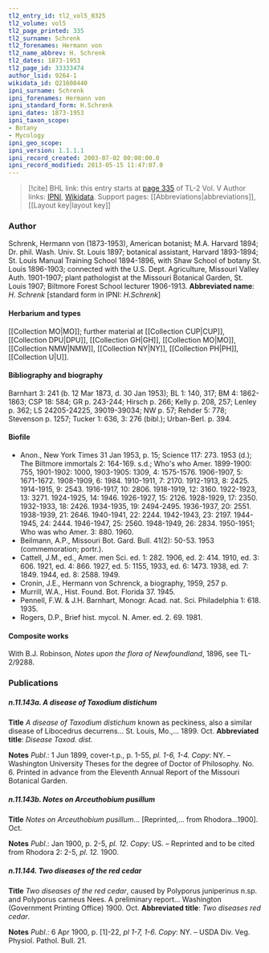 ```yaml
---
tl2_entry_id: tl2_vol5_0325
tl2_volume: vol5
tl2_page_printed: 335
tl2_surname: Schrenk
tl2_forenames: Hermann von
tl2_name_abbrev: H. Schrenk
tl2_dates: 1873-1953
tl2_page_id: 33333474
author_lsid: 9264-1
wikidata_id: Q21608440
ipni_surname: Schrenk
ipni_forenames: Hermann von
ipni_standard_form: H.Schrenk
ipni_dates: 1873-1953
ipni_taxon_scope: 
- Botany
- Mycology
ipni_geo_scope: 
ipni_version: 1.1.1.1
ipni_record_created: 2003-07-02 00:00:00.0
ipni_record_modified: 2013-05-15 11:47:07.0
---
```


> [!cite] BHL link: this entry starts at [page 335](https://www.biodiversitylibrary.org/page/33333474) of TL-2 Vol. V
> Author links: [IPNI](https://www.ipni.org/a/9264-1), [Wikidata](https://www.wikidata.org/wiki/Q21608440). Support pages: [[Abbreviations|abbreviations]], [[Layout key|layout key]]

### Author

Schrenk, Hermann von (1873-1953), American botanist; M.A. Harvard 1894; Dr. phil. Wash. Univ. St. Louis 1897; botanical assistant, Harvard 1893-1894; St. Louis Manual Training School 1894-1896, with Shaw School of botany St. Louis 1896-1903; connected with the U.S. Dept. Agriculture, Missouri Valley Auth. 1901-1907; plant pathologist at the Missouri Botanical Garden, St. Louis 1907; Biltmore Forest School lecturer 1906-1913. 
**Abbreviated name**: *H. Schrenk* \[standard form in IPNI: *H.Schrenk*\]

#### Herbarium and types

[[Collection MO|MO]]; further material at [[Collection CUP|CUP]], [[Collection DPU|DPU]], [[Collection GH|GH]], [[Collection MO|MO]], [[Collection NMW|NMW]], [[Collection NY|NY]], [[Collection PH|PH]], [[Collection U|U]].

#### Bibliography and biography

Barnhart 3: 241 (b. 12 Mar 1873, d. 30 Jan 1953); BL 1: 140, 317; BM 4: 1862-1863; CSP 18: 584; GR p. 243-244; Hirsch p. 266; Kelly p. 208, 257; Lenley p. 362; LS 24205-24225, 39019-39034; NW p. 57; Rehder 5: 778; Stevenson p. 1257; Tucker 1: 636, 3: 276 (bibl.); Urban-Berl. p. 394.

#### Biofile

- Anon., New York Times 31 Jan 1953, p. 15; Science 117: 273. 1953 (d.); The Biltmore immortals 2: 164-169. s.d.; Who's who Amer. 1899-1900: 755, 1901-1902: 1000, 1903-1905: 1309, 4: 1575-1576. 1906-1907, 5: 1671-1672. 1908-1909, 6: 1984. 1910-1911, 7: 2170. 1912-1913, 8: 2425. 1914-1915, 9: 2543. 1916-1917, 10: 2806. 1918-1919, 12: 3160. 1922-1923, 13: 3271. 1924-1925, 14: 1946. 1926-1927, 15: 2126. 1928-1929, 17: 2350. 1932-1933, 18: 2426. 1934-1935, 19: 2494-2495. 1936-1937, 20: 2551. 1938-1939, 21: 2646. 1940-1941, 22: 2244. 1942-1943, 23: 2197. 1944-1945, 24: 2444. 1946-1947, 25: 2560. 1948-1949, 26: 2834. 1950-1951; Who was who Amer. 3: 880. 1960.
- Beilmann, A.P., Missouri Bot. Gard. Bull. 41(2): 50-53. 1953 (commemoration; portr.).
- Cattell, J.M., ed., Amer. men Sci. ed. 1: 282. 1906, ed. 2: 414. 1910, ed. 3: 606. 1921, ed. 4: 866. 1927, ed. 5: 1155, 1933, ed. 6: 1473. 1938, ed. 7: 1849. 1944, ed. 8: 2588. 1949.
- Cronin, J.E., Hermann von Schrenck, a biography, 1959, 257 p.
- Murrill, W.A., Hist. Found. Bot. Florida 37. 1945.
- Pennell, F.W. & J.H. Barnhart, Monogr. Acad. nat. Sci. Philadelphia 1: 618. 1935.
- Rogers, D.P., Brief hist. mycol. N. Amer. ed. 2. 69. 1981.

#### Composite works

With B.J. Robinson, *Notes upon the flora of Newfoundland*, 1896, see TL-2/9288.

### Publications

##### n.11.143a. A disease of Taxodium distichum

**Title**
*A disease of Taxodium distichum* known as peckiness, also a similar disease of Libocedrus decurrens... St. Louis, Mo.,... 1899. Oct.
**Abbreviated title**: *Disease Taxod. dist.*

**Notes**
*Publ*.: 1 Jun 1899, cover-t.p., p. 1-55, *pl. 1-6, 1-4. Copy*: NY. – Washington University Theses for the degree of Doctor of Philosophy. No. 6. Printed in advance from the Eleventh Annual Report of the Missouri Botanical Garden.

##### n.11.143b. Notes on Arceuthobium pusillum

**Title**
*Notes on Arceuthobium pusillum*... \[Reprinted,... from Rhodora...1900\]. Oct.

**Notes**
*Publ*.: Jan 1900, p. 2-5, *pl. 12. Copy*: US. – Reprinted and to be cited from Rhodora 2: 2-5, *pl. 12.* 1900.

##### n.11.144. Two diseases of the red cedar

**Title**
*Two diseases of the red cedar*, caused by Polyporus juniperinus n.sp. and Polyporus carneus Nees. A preliminary report... Washington (Government Printing Office) 1900. Oct.
**Abbreviated title**: *Two diseases red cedar*.

**Notes**
*Publ*.: 6 Apr 1900, p. \[1\]-22, *pl 1-7, 1-6. Copy*: NY. – USDA Div. Veg. Physiol. Pathol. Bull. 21.

